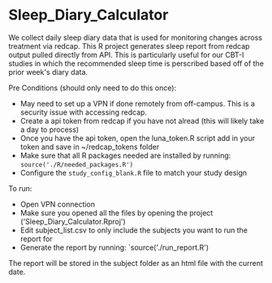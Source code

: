 # Sleep_Diary_Calculator
We collect daily sleep diary data that is used for monitoring changes across treatment via redcap. This R project generates sleep report from redcap output pulled directly from API. This is particularly useful for our CBT-I studies in which the recommended sleep time is perscribed based off of the prior week's diary data.  

Pre Conditions (should only need to do this once):
- May need to set up a VPN if done remotely from off-campus. This is a security issue with accessing redcap. 
- Create a api token from redcap if you have not alread (this will likely take a day to process)
- Once you have the api token, open the luna_token.R script add in your token and save in ~/redcap_tokens folder
- Make sure that all R packages needed are installed by running: `source('./R/needed_packages.R')`
- Configure the `study_config_blank.R` file to match your study design

To run:
- Open VPN connection
- Make sure you opened all the files by opening the project ('Sleep_Diary_Calculator.Rproj') 
- Edit subject_list.csv to only include the subjects you want to run the report for
- Generate the report by running: `source('./run_report.R')

The report will be stored in the subject folder as an html file with the current date.
